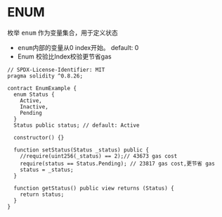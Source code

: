 # ENUM
枚举 <kbd>enum</kbd> 作为变量集合，用于定义状态
- <kbd>enum</kbd>内部的变量从0 index开始。 default: 0
- Enum 校验比Index校验更节省gas
```solidity
// SPDX-License-Identifier: MIT
pragma solidity ^0.8.26;

contract EnumExample {
  enum Status {
    Active,
    Inactive,
    Pending
  }
  Status public status; // default: Active

  constructor() {}

  function setStatus(Status _status) public {
    //require(uint256(_status) == 2);// 43673 gas cost
    require(status == Status.Pending); // 23817 gas cost,更节省 gas
    status = _status;
  }

  function getStatus() public view returns (Status) {
    return status;
  }
}
```
